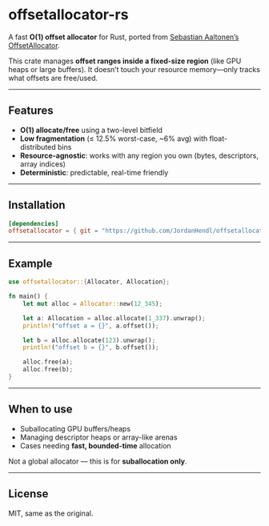 # offsetallocator-rs

A fast **O(1) offset allocator** for Rust, ported from [Sebastian Aaltonen’s OffsetAllocator](https://github.com/sebbbi/OffsetAllocator).

This crate manages **offset ranges inside a fixed-size region** (like GPU heaps or large buffers). It doesn’t touch your resource memory—only tracks what offsets are free/used.

---

## Features

- **O(1) allocate/free** using a two-level bitfield  
- **Low fragmentation** (≤ 12.5% worst-case, ~6% avg) with float-distributed bins  
- **Resource-agnostic**: works with any region you own (bytes, descriptors, array indices)  
- **Deterministic**: predictable, real-time friendly  

---

## Installation

```toml
[dependencies]
offsetallocator = { git = "https://github.com/JordanHendl/offsetallocator-rs" }
```

---

## Example

```rust
use offsetallocator::{Allocator, Allocation};

fn main() {
    let mut alloc = Allocator::new(12_345);

    let a: Allocation = alloc.allocate(1_337).unwrap();
    println!("offset a = {}", a.offset());

    let b = alloc.allocate(123).unwrap();
    println!("offset b = {}", b.offset());

    alloc.free(a);
    alloc.free(b);
}
```

---

## When to use

- Suballocating GPU buffers/heaps  
- Managing descriptor heaps or array-like arenas  
- Cases needing **fast, bounded-time** allocation  

Not a global allocator — this is for **suballocation only**.

---

## License

MIT, same as the original.  

